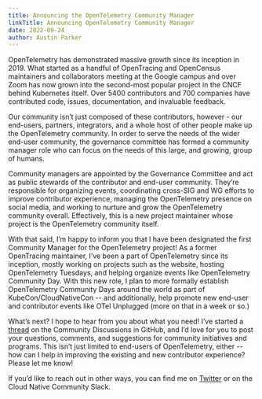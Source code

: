 ```yaml
---
title: Announcing the OpenTelemetry Community Manager
linkTitle: Announcing OpenTelemetry Community Manager
date: 2022-09-24
author: Austin Parker
---
```


OpenTelemetry has demonstrated massive growth since its inception in 2019. What started as a handful of OpenTracing and OpenCensus maintainers and collaborators meeting at the Google campus and over Zoom has now grown into the second-most popular project in the CNCF behind Kubernetes itself. Over 5400 contributors and 700 companies have contributed code, issues, documentation, and invaluable feedback. 

Our community isn’t just composed of these contributors, however - our end-users, partners, integrators, and a whole host of other people make up the OpenTelemetry community. In order to serve the needs of the wider end-user community, the governance committee has formed a community manager role who can focus on the needs of this large, and growing, group of humans.

Community managers are appointed by the Governance Committee and act as public stewards of the contributor and end-user community. They’re responsible for organizing events, coordinating cross-SIG and WG efforts to improve contributor experience, managing the OpenTelemetry presence on social media, and working to nurture and grow the OpenTelemetry community overall. Effectively, this is a new project maintainer whose project is the OpenTelemetry community itself.

With that said, I’m happy to inform you that I have been designated the first Community Manager for the OpenTelemetry project! As a former OpenTracing maintainer, I’ve been a part of OpenTelemetry since its inception, mostly working on projects such as the website, hosting OpenTelemetry Tuesdays, and helping organize events like OpenTelemetry Community Day. With this new role, I plan to more formally establish OpenTelemetry Community Days around the world as part of KubeCon/CloudNativeCon -- and additionally, help promote new end-user and contributor events like OTel Unplugged (more on that in a week or so.)

What’s next? I hope to hear from you about what you need! I’ve started a [thread](https://github.com/open-telemetry/community/discussions/1203) on the Community Discussions in GitHub, and I’d love for you to post your questions, comments, and suggestions for community initiatives and programs. This isn’t just limited to end-users of OpenTelemetry, either -- how can I help in improving the existing and new contributor experience? Please let me know! 

If you’d like to reach out in other ways, you can find me on [Twitter](https://twitter.com/@austinlparker) or on the Cloud Native Community Slack.
